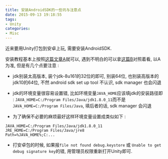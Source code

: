 ```yaml
---
title: 安装AndroidSDK的一些坑与注意点
date: 2015-09-13 19:18:55
tags:
- Unity
categories:
- Misc
---
```



近来要用Unity打包到安卓上玩, 需要安装AndroidSDK.

安装教程基本上按照[这篇文章A](https://blog.csdn.net/love4399/article/details/77164500)就可以, 遇到不明白的可以拿[这篇B](https://blog.csdn.net/Fhujinwu/article/details/79072526)对照着看, 以A为准, 但是有几个点要注意 : 

- jdk别装太高版本, 装个jdk-8u161的32位的即可, 别装64位, 也别装高版本的jdk10的64位, 不然 android sdk set up tool 不认识, sdk manager 也会闪退

- jdk的环境变量很容易设置错, 比如环境变量`JAVA_HOME`应该填jdk的安装路径即 : `JAVA_HOME=C:/Program Files/Java/jdk1.8.0_11`而不是`JAVA_HOME=C:/Program Files/Java`, 填后者的话, sdk manager 会闪退

- 为了确保不必要的麻烦最好这样环境变量设置成类似如下 :
```
JAVA_HOME=C:/Program Files/Java/jdk1.8.0_11
JRE_HOME=C:/Program Files/Java/jre8
Path=%JAVA_HOME%;C:...
```

- 打安卓包的时候, 如果报`file not found debug.keystore` 或 `Unable to get debug signature key`的错, 用管理员权限重新打开Unity即可.
